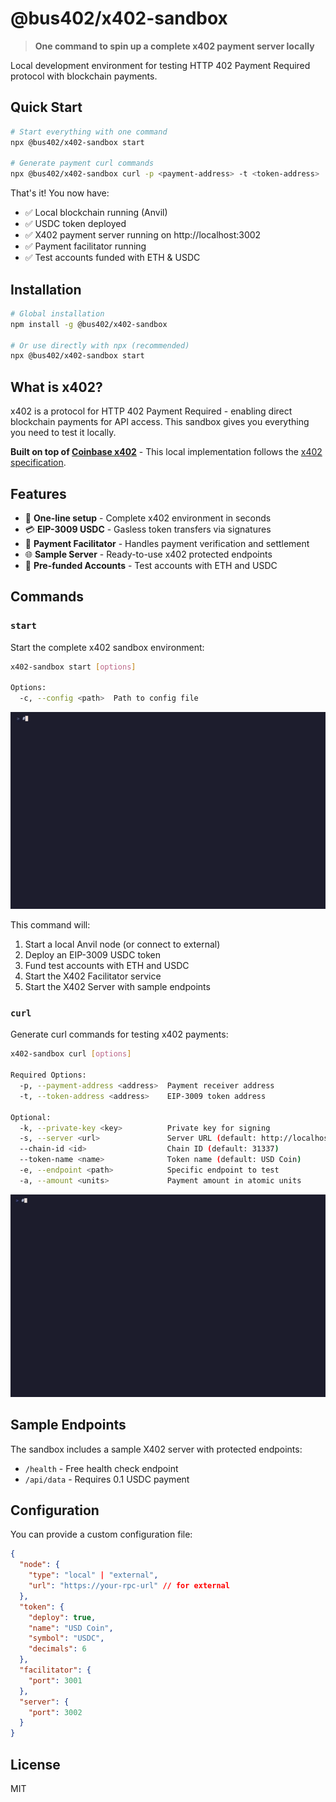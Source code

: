 # @bus402/x402-sandbox

> **One command to spin up a complete x402 payment server locally**

Local development environment for testing HTTP 402 Payment Required protocol with blockchain payments.

## Quick Start

```bash
# Start everything with one command
npx @bus402/x402-sandbox start

# Generate payment curl commands
npx @bus402/x402-sandbox curl -p <payment-address> -t <token-address>
```

That's it! You now have:

- ✅ Local blockchain running (Anvil)
- ✅ USDC token deployed
- ✅ X402 payment server running on http://localhost:3002
- ✅ Payment facilitator running
- ✅ Test accounts funded with ETH & USDC

## Installation

```bash
# Global installation
npm install -g @bus402/x402-sandbox

# Or use directly with npx (recommended)
npx @bus402/x402-sandbox start
```

## What is x402?

x402 is a protocol for HTTP 402 Payment Required - enabling direct blockchain payments for API access. This sandbox gives you everything you need to test it locally.

**Built on top of [Coinbase x402](https://github.com/coinbase/x402)** - This local implementation follows the [x402 specification](https://github.com/coinbase/x402/tree/main/specs).

## Features

- 🚀 **One-line setup** - Complete x402 environment in seconds
- 💳 **EIP-3009 USDC** - Gasless token transfers via signatures
- 🔧 **Payment Facilitator** - Handles payment verification and settlement
- 🌐 **Sample Server** - Ready-to-use x402 protected endpoints
- 🧪 **Pre-funded Accounts** - Test accounts with ETH and USDC

## Commands

### `start`

Start the complete x402 sandbox environment:

```bash
x402-sandbox start [options]

Options:
  -c, --config <path>  Path to config file
```

<p align="center">
  <img src="./docs/x402-start.gif" alt="Start Demo" width="550">
</p>

This command will:

1. Start a local Anvil node (or connect to external)
2. Deploy an EIP-3009 USDC token
3. Fund test accounts with ETH and USDC
4. Start the X402 Facilitator service
5. Start the X402 Server with sample endpoints

### `curl`

Generate curl commands for testing x402 payments:

```bash
x402-sandbox curl [options]

Required Options:
  -p, --payment-address <address>  Payment receiver address
  -t, --token-address <address>    EIP-3009 token address

Optional:
  -k, --private-key <key>          Private key for signing
  -s, --server <url>               Server URL (default: http://localhost:3002)
  --chain-id <id>                  Chain ID (default: 31337)
  --token-name <name>              Token name (default: USD Coin)
  -e, --endpoint <path>            Specific endpoint to test
  -a, --amount <units>             Payment amount in atomic units
```

<p align="center">
  <img src="./docs/x402-curl.gif" alt="Curl Demo" width="550">
</p>

## Sample Endpoints

The sandbox includes a sample X402 server with protected endpoints:

- `/health` - Free health check endpoint
- `/api/data` - Requires 0.1 USDC payment

## Configuration

You can provide a custom configuration file:

```json
{
  "node": {
    "type": "local" | "external",
    "url": "https://your-rpc-url" // for external
  },
  "token": {
    "deploy": true,
    "name": "USD Coin",
    "symbol": "USDC",
    "decimals": 6
  },
  "facilitator": {
    "port": 3001
  },
  "server": {
    "port": 3002
  }
}
```

## License

MIT
